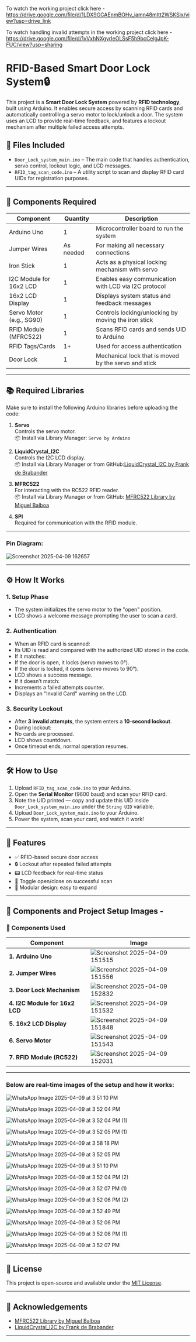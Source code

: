To watch the working project click here - https://drive.google.com/file/d/1LDX9GCAEnmBOHv_iamn48mItt2WSKSlx/view?usp=drive_link

To watch handling invalid attempts in the working project click here - https://drive.google.com/file/d/1vVxhNXgyrIeOLSsF5h9bcCeIgJpK-FUC/view?usp=sharing

# RFID-Based Smart Door Lock System🔒

This project is a **Smart Door Lock System** powered by **RFID technology**, built using Arduino. It enables secure access by scanning RFID cards and automatically controlling a servo motor to lock/unlock a door. The system uses an LCD to provide real-time feedback, and features a lockout mechanism after multiple failed access attempts.

## 📂 Files Included

- `Door_Lock_system_main.ino` – The main code that handles authentication, servo control, lockout logic, and LCD messages.
- `RFID_tag_scan_code.ino` – A utility script to scan and display RFID card UIDs for registration purposes.

---

## 🔧 Components Required

| Component                      | Quantity | Description                                           |
|-------------------------------|----------|-------------------------------------------------------|
| Arduino Uno                   | 1        | Microcontroller board to run the system              |
| Jumper Wires                  | As needed | For making all necessary connections                |
| Iron Stick                    | 1        | Acts as a physical locking mechanism with servo      |
| I2C Module for 16x2 LCD       | 1        | Enables easy communication with LCD via I2C protocol |
| 16x2 LCD Display              | 1        | Displays system status and feedback messages         |
| Servo Motor (e.g., SG90)      | 1        | Controls locking/unlocking by moving the iron stick  |
| RFID Module (MFRC522)         | 1        | Scans RFID cards and sends UID to Arduino            |
| RFID Tags/Cards               | 1+       | Used for access authentication                       |
| Door Lock                     | 1        | Mechanical lock that is moved by the servo and stick |

---

## 📚 Required Libraries

Make sure to install the following Arduino libraries before uploading the code:

1. **Servo**  
   Controls the servo motor.  
   📦 Install via Library Manager: `Servo by Arduino`

2. **LiquidCrystal_I2C**  
   Controls the I2C LCD display.  
   📦 Install via Library Manager or from GitHub:[LiquidCrystal_I2C by Frank de Brabander](https://github.com/fdebrabander/Arduino-LiquidCrystal-I2C-library)


3. **MFRC522**  
   For interacting with the RC522 RFID reader.  
  📦 Install via Library Manager or from GitHub:
[MFRC522 Library by Miguel Balboa](https://github.com/miguelbalboa/rfid)

5. **SPI**  
Required for communication with the RFID module.

---
### Pin Diagram: 

![Screenshot 2025-04-09 162657](https://github.com/user-attachments/assets/fe2f6b23-52f8-487e-89c7-72002d31466d)

---

## ⚙️ How It Works

### 1. **Setup Phase**
- The system initializes the servo motor to the "open" position.
- LCD shows a welcome message prompting the user to scan a card.

### 2. **Authentication**
- When an RFID card is scanned:
- Its UID is read and compared with the authorized UID stored in the code.
- If it matches:
 - If the door is open, it locks (servo moves to 0°).
 - If the door is locked, it opens (servo moves to 90°).
 - LCD shows a success message.
- If it doesn’t match:
 - Increments a failed attempts counter.
 - Displays an "Invalid Card" warning on the LCD.

### 3. **Security Lockout**
- After **3 invalid attempts**, the system enters a **10-second lockout**.
- During lockout:
- No cards are processed.
- LCD shows countdown.
- Once timeout ends, normal operation resumes.

---

## 🛠 How to Use

1. Upload `RFID_tag_scan_code.ino` to your Arduino.
2. Open the **Serial Monitor** (9600 baud) and scan your RFID card.
3. Note the UID printed — copy and update this UID inside `Door_Lock_system_main.ino` under the `String UID` variable.
4. Upload `Door_Lock_system_main.ino` to your Arduino.
5. Power the system, scan your card, and watch it work!

---

## 🧠 Features

- ✅ RFID-based secure door access
- 🔒 Lockout after repeated failed attempts
- 📟 LCD feedback for real-time status
- 🔁 Toggle open/close on successful scan
- 🧩 Modular design: easy to expand

---

## 📸 Components and Project Setup Images - 

### 🔧 Components Used

| Component                      | Image |
|-------------------------------|-------|
| **1. Arduino Uno**            | ![Screenshot 2025-04-09 151515](https://github.com/user-attachments/assets/ed36e84e-2342-42b5-8e9b-46bfc534c940) |
| **2. Jumper Wires**           |  ![Screenshot 2025-04-09 151556](https://github.com/user-attachments/assets/48c5f204-10be-46aa-ae52-1fd4f85b96fe) |
| **3. Door Lock Mechanism**    |![Screenshot 2025-04-09 152832](https://github.com/user-attachments/assets/0a904f98-d09f-47ad-894b-b62246c4e08f) |
| **4. I2C Module for 16x2 LCD**|  ![Screenshot 2025-04-09 151532](https://github.com/user-attachments/assets/b624384b-54a9-4329-b117-df8b063d1cfd) |
| **5. 16x2 LCD Display**       | ![Screenshot 2025-04-09 151848](https://github.com/user-attachments/assets/ecae17a5-b4aa-4a36-a579-ab5ee2937fae) |
| **6. Servo Motor**            |  ![Screenshot 2025-04-09 151543](https://github.com/user-attachments/assets/1e72ea2a-faa4-4cc2-8b18-4c292caf0b04) |
| **7. RFID Module (RC522)**    | ![Screenshot 2025-04-09 152031](https://github.com/user-attachments/assets/3a9aec96-828b-4a1d-ae96-26e2ffa79bac) |

---

### Below are real-time images of the setup and how it works:  

![WhatsApp Image 2025-04-09 at 3 51 10 PM](https://github.com/user-attachments/assets/2dd759fe-6c7a-4390-aeb5-8649db3a9f08)

![WhatsApp Image 2025-04-09 at 3 52 04 PM](https://github.com/user-attachments/assets/b147a25e-12d1-4c88-a207-2d928d31d9d2)

![WhatsApp Image 2025-04-09 at 3 52 04 PM (1)](https://github.com/user-attachments/assets/db960d37-8699-4bef-9549-531c1eda5302)

![WhatsApp Image 2025-04-09 at 3 52 05 PM (1)](https://github.com/user-attachments/assets/ac08061c-0666-49fe-a466-39f9dd58d26c) 

![WhatsApp Image 2025-04-09 at 3 58 18 PM](https://github.com/user-attachments/assets/279d8f31-5c64-42c8-8656-6823f7ce35d6)

![WhatsApp Image 2025-04-09 at 3 52 05 PM](https://github.com/user-attachments/assets/8d0cee39-36db-4b50-8f5a-98ba71216e69)

![WhatsApp Image 2025-04-09 at 3 51 10 PM](https://github.com/user-attachments/assets/62c80c3c-8d89-41e4-b620-4228696752f8)

![WhatsApp Image 2025-04-09 at 3 52 04 PM (2)](https://github.com/user-attachments/assets/fc4ad886-5aec-4158-b799-3923fac4e043)

![WhatsApp Image 2025-04-09 at 3 52 07 PM (1)](https://github.com/user-attachments/assets/b1f34c96-ec0f-41a4-bcce-b5ad3d33f554)

![WhatsApp Image 2025-04-09 at 3 52 06 PM (2)](https://github.com/user-attachments/assets/748a1f14-620f-4a07-aa74-3f65635c481c)

![WhatsApp Image 2025-04-09 at 3 52 49 PM](https://github.com/user-attachments/assets/33d61a4c-2ec0-4ffc-8ac4-0ef655bf06c7)

![WhatsApp Image 2025-04-09 at 3 52 06 PM](https://github.com/user-attachments/assets/04940656-2cee-453a-b1a1-4a9f4d7b9e5e)

![WhatsApp Image 2025-04-09 at 3 52 06 PM (1)](https://github.com/user-attachments/assets/35577b2c-8560-4172-b7c9-92d74f19f299)

![WhatsApp Image 2025-04-09 at 3 52 07 PM](https://github.com/user-attachments/assets/200f645d-bf1e-435b-baa1-57e0038735b6)


---

## 📜 License

This project is open-source and available under the [MIT License](LICENSE).

---

## 🙌 Acknowledgements

- [MFRC522 Library by Miguel Balboa](https://github.com/miguelbalboa/rfid)
- [LiquidCrystal_I2C by Frank de Brabander](https://github.com/fdebrabander/Arduino-LiquidCrystal-I2C-library)




---

